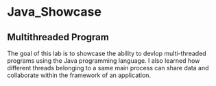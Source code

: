# Java_Showcase

## Multithreaded Program
The goal of this lab is to showcase the ability to devlop multi-threaded programs using the Java programming language.
I also learned how different threads belonging to a same main process can share data and collaborate within the framework of an application.
